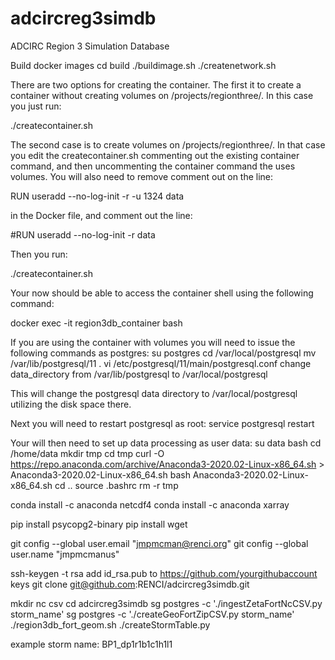 # adcircreg3simdb
ADCIRC Region 3 Simulation Database

Build docker images
cd build
./buildimage.sh
./createnetwork.sh

There are two options for creating the container. The first it to create a container without creating 
volumes on /projects/regionthree/. In this case you just run:

./createcontainer.sh

The second case is to create volumes on /projects/regionthree/. In that case you edit the createcontainer.sh
commenting out the existing container command, and then uncommenting the container command the uses volumes.
You will also need to remove comment out on the line:

RUN useradd --no-log-init -r -u 1324 data

in the Docker file, and comment out the line:

#RUN useradd --no-log-init -r data
  
Then you run:

./createcontainer.sh

Your now should be able to access the container shell using the following command:

docker exec -it region3db_container bash

If you are using the container with volumes you will need to issue the following commands as postgres:
su postgres
cd /var/local/postgresql
mv /var/lib/postgresql/11 .
vi /etc/postgresql/11/main/postgresql.conf
change data_directory from /var/lib/postgresql to /var/local/postgresql

This will change the postgresql data directory to /var/local/postgresql utilizing the disk space there.

Next you will need to restart postgresql as root:
service postgresql restart

Your will then need to set up data processing as user data:
su data
bash 
cd /home/data
mkdir tmp
cd tmp
curl -O https://repo.anaconda.com/archive/Anaconda3-2020.02-Linux-x86_64.sh > Anaconda3-2020.02-Linux-x86_64.sh
bash Anaconda3-2020.02-Linux-x86_64.sh
cd ..
source .bashrc
rm -r tmp

conda install -c anaconda netcdf4
conda install -c anaconda xarray

pip install psycopg2-binary
pip install wget

git config --global user.email "jmpmcman@renci.org"
git config --global user.name "jmpmcmanus"

ssh-keygen -t rsa
add id_rsa.pub to https://github.com/yourgithubaccount keys
git clone git@github.com:RENCI/adcircreg3simdb.git 

mkdir nc csv
cd adcircreg3simdb 
sg postgres -c './ingestZetaFortNcCSV.py storm_name'
sg postgres -c './createGeoFortZipCSV.py storm_name'
./region3db_fort_geom.sh
./createStormTable.py

example storm name:  BP1_dp1r1b1c1h1l1
